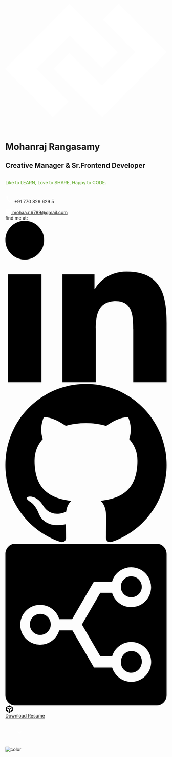 <div class="profile-img"></div>

<div class="logo">
    <svg width="512" height="512" viewBox="0 0 512 512" fill="#ffffff">
        <path d="M307.411,436L153.969,282.908l49.62-49.754L306.647,335.725,412.759,230.092l-102.3-103.337L360.085,77,512,230.092Zm0-156.154L204.353,177.275,98.241,282.908,200.536,386.245,150.915,436-1,282.908,203.589,77,357.031,230.092Z" />
    </svg>
</div>

<h1 class="name" style="margin:0;">Mohanraj Rangasamy</h1>

<!-- <hr class="hr-line"/> -->
<h2 class="role">Creative Manager & Sr.Frontend Developer</h2>
<!-- <hr class="hr-line"/> -->

<p style="margin:2rem 0; color: #53a217;">Like to LEARN, Love to SHARE, Happy to CODE.</p>

<div class="contact-details">
    <p>
        <svg xmlns="http://www.w3.org/2000/svg" height="24" viewBox="0 0 24 24" width="24">
        <path d="M0 0h24v24H0z" fill="none"/>
        <path fill="white" d="M20.01 15.38c-1.23 0-2.42-.2-3.53-.56-.35-.12-.74-.03-1.01.24l-1.57 1.97c-2.83-1.35-5.48-3.9-6.89-6.83l1.95-1.66c.27-.28.35-.67.24-1.02-.37-1.11-.56-2.3-.56-3.53 0-.54-.45-.99-.99-.99H4.19C3.65 3 3 3.24 3 3.99 3 13.28 10.73 21 20.01 21c.71 0 .99-.63.99-1.18v-3.45c0-.54-.45-.99-.99-.99z"/>
        </svg>
        +91 770 829 629 5
    </p>
    <div class="pipeline"></div>
    <a href="mailto:mohaa.r.6789@gmail.com">
    <svg xmlns="http://www.w3.org/2000/svg" viewBox="0 0 24 24" fill="white" width="18px" height="18px">
    <path d="M0 0h24v24H0z" fill="none"/>
    <path d="M20 4H4c-1.1 0-1.99.9-1.99 2L2 18c0 1.1.9 2 2 2h16c1.1 0 2-.9 2-2V6c0-1.1-.9-2-2-2zm0 4l-8 5-8-5V6l8 5 8-5v2z"/>
    </svg>
    mohaa.r.6789@gmail.com
    </a>
</div>

<div class="panel">
    find me at:
    <a class="social-links" href="https://www.linkedin.com/in/mohaa-r-b15b7125" target="_blank">
        <svg height="512" viewBox="0 0 24 24" width="512" xmlns="http://www.w3.org/2000/svg"><path d="M23.994 24v-.001H24v-8.802c0-4.306-.927-7.623-5.961-7.623-2.42 0-4.044 1.328-4.707 2.587h-.07V7.976H8.489v16.023h4.97v-7.934c0-2.089.396-4.109 2.983-4.109 2.549 0 2.587 2.384 2.587 4.243V24zM.396 7.977h4.976V24H.396zM2.882 0C1.291 0 0 1.291 0 2.882s1.291 2.909 2.882 2.909 2.882-1.318 2.882-2.909A2.884 2.884 0 002.882 0z"/>
        </svg>
    </a>
    <a class="social-links" href="https://github.com/cra2ycoder" target="_blank">
        <svg xmlns="http://www.w3.org/2000/svg" width="512" heigth="512" viewBox="0 0 512 512"><path d="M255.968 5.329C114.624 5.329 0 120.401 0 262.353c0 113.536 73.344 209.856 175.104 243.872 12.8 2.368 17.472-5.568 17.472-12.384 0-6.112-.224-22.272-.352-43.712-71.2 15.52-86.24-34.464-86.24-34.464-11.616-29.696-28.416-37.6-28.416-37.6-23.264-15.936 1.728-15.616 1.728-15.616 25.696 1.824 39.2 26.496 39.2 26.496 22.848 39.264 59.936 27.936 74.528 21.344 2.304-16.608 8.928-27.936 16.256-34.368-56.832-6.496-116.608-28.544-116.608-127.008 0-28.064 9.984-51.008 26.368-68.992-2.656-6.496-11.424-32.64 2.496-68 0 0 21.504-6.912 70.4 26.336 20.416-5.696 42.304-8.544 64.096-8.64 21.728.128 43.648 2.944 64.096 8.672 48.864-33.248 70.336-26.336 70.336-26.336 13.952 35.392 5.184 61.504 2.56 68 16.416 17.984 26.304 40.928 26.304 68.992 0 98.72-59.84 120.448-116.864 126.816 9.184 7.936 17.376 23.616 17.376 47.584 0 34.368-.32 62.08-.32 70.496 0 6.88 4.608 14.88 17.6 12.352C438.72 472.145 512 375.857 512 262.353 512 120.401 397.376 5.329 255.968 5.329z"/>
        </svg>
    </a>
    <a class="social-links" href="https://stackshare.io/cra2ycoder/my-stack" target="_blank">
        <svg viewBox="0 0 24 24" xmlns="http://www.w3.org/2000/svg"><path d="M17.209 6.697c-.035-.274 0-.594 0-.594v-.01a1.557 1.557 0 011.525-1.254l.014.001h.002c.859 0 1.557.698 1.557 1.556s-.697 1.556-1.557 1.556l-.009-.001h-.007a1.558 1.558 0 01-1.525-1.254zM24 1.54v20.92c0 .851-.646 1.54-1.443 1.54H1.444C.647 24 0 23.311 0 22.46V1.54C0 .69.647 0 1.444 0h21.113C23.354 0 24 .69 24 1.54zm-2.303 16.007a2.962 2.962 0 00-5.805-.828h-1.758l-2.74-4.717-.002-.004.002-.004 2.736-4.709h1.748a2.963 2.963 0 102.018-3.673 2.964 2.964 0 00-2.018 2.017h-2.665l-.026-.016-3.227 5.552-.025.042H8.018a2.962 2.962 0 10-5.69 1.657 2.964 2.964 0 005.69 0h1.961l3.208 5.52.015-.009h2.69a2.96 2.96 0 002.842 2.134h.002a2.961 2.961 0 002.961-2.962zm-2.933-1.619a1.56 1.56 0 00-1.527 1.254c-.004.029-.004.057-.007.085-.004.017-.015.029-.018.046-.041.301 0 .602 0 .602a1.553 1.553 0 001.837 1.209 1.543 1.543 0 001.164-1.088c.065-.172.105-.356.105-.551 0-.859-.697-1.557-1.554-1.557zM5.2 10.417c-.858 0-1.556.698-1.556 1.557l.002.018-.001.008a1.547 1.547 0 002.84.85c.171-.249.272-.551.272-.875 0-.86-.698-1.558-1.557-1.558z"/>
        </svg>
    </a>
    <a class="social-links" href="https://codesandbox.io/u/cra2ycoder" target="_blank">
        <svg viewBox="0 0 24 24" width="24" height="24" xmlns="http://www.w3.org/2000/svg"><path d="M2 6l10.455-6L22.91 6 23 17.95 12.455 24 2 18V6zm2.088 2.481v4.757l3.345 1.86v3.516l3.972 2.296v-8.272L4.088 8.481zm16.739 0l-7.317 4.157v8.272l3.972-2.296V15.1l3.345-1.861V8.48zM5.134 6.601l7.303 4.144 7.32-4.18-3.871-2.197-3.41 1.945-3.43-1.968L5.133 6.6z"/>
        </svg>
    </a>
</div>

<div class="button-wrapper">
    <a class="download-resume" href="https://cra2ycoder.sirv.com/my_profile_2020.pdf" download>Download Resume</a>
</div>

<a style="margin:2rem; display:block;" href="#/?id=overview" target="_self">
    <svg xmlns="http://www.w3.org/2000/svg" height="24" viewBox="0 0 24 24" width="24">
        <path d="M0 0h24v24H0z" fill="none"/>
        <path fill="white" d="M16.59 8.59L12 13.17 7.41 8.59 6 10l6 6 6-6z"/>
    </svg>
</a>

<!-- background color -->

![color](#1a237e)
